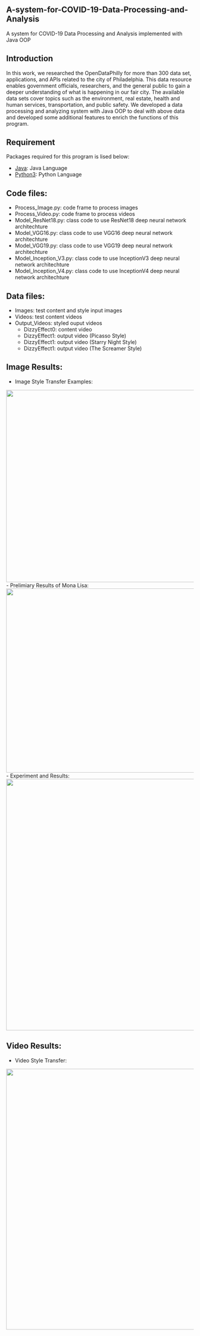 ## A-system-for-COVID-19-Data-Processing-and-Analysis
A system for COVID-19 Data Processing and Analysis implemented with Java OOP

## Introduction
In this work, we researched the OpenDataPhilly for more than 300 data set, applications, and APIs related to the city of Philadelphia. This data resource enables government officials, researchers, and the general public to gain a deeper understanding of what is happening in our fair city. The available data sets cover topics such as the environment, real estate, health and human services, transportation, and public safety. We developed a data processing and analyzing system with Java OOP to deal with above data and developed some additional features to enrich the functions of this program. 

## Requirement
Packages required for this program is lised below: 
- [Java](https://github.com/java/): Java Language
- [Python3](https://github.com/python3/): Python Language

## Code files:
- Process_Image.py: code frame to process images
- Process_Video.py: code frame to process videos
- Model_ResNet18.py: class code to use ResNet18 deep neural network architechture
- Model_VGG16.py: class code to use VGG16 deep neural network architechture
- Model_VGG19.py: class code to use VGG19 deep neural network architechture
- Model_Inception_V3.py: class code to use InceptionV3 deep neural network architechture
- Model_Inception_V4.py: class code to use InceptionV4 deep neural network architechture

## Data files:
- Images: test content and style input images
- Videos: test content videos
- Output_Videos: styled ouput videos
  - DizzyEffect0: content video
  - DizzyEffect1: output video (Picasso Style)
  - DizzyEffect1: output video (Starry Night Style)
  - DizzyEffect1: output video (The Screamer Style)

## Image Results:
- Image Style Transfer Examples: 
<img src="https://github.com/ZhenyangXuUVA/Deep-Neural-Networks-for-Artistic-Style-Transfer/blob/main/Readme/Figure01.png" width="1000" height="516">
- Prelimiary Results of Mona Lisa:
<img src="https://github.com/ZhenyangXuUVA/Deep-Neural-Networks-for-Artistic-Style-Transfer/blob/main/Readme/Figure02.png" width="1000" height="494">
- Experiment and Results:
<img src="https://github.com/ZhenyangXuUVA/Deep-Neural-Networks-for-Artistic-Style-Transfer/blob/main/Readme/Figure03.png" width="1000" height="675">

## Video Results:
- Video Style Transfer: 
<img src="https://github.com/ZhenyangXuUVA/Deep-Neural-Networks-for-Artistic-Style-Transfer/blob/main/Readme/Figure04.png" width="700" height="700">

